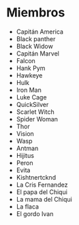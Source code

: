 # Miembros

* Capitán America
* Black panther
* Black Widow
* Capitán Marvel
* Falcon
* Hank Pym
* Hawkeye
* Hulk
* Iron Man
* Luke Cage
* QuickSilver
* Scarlet Witch
* Spider Woman
* Thor
* Vision
* Wasp
* Antman
* Hijitus
* Peron
* Evita
* Kishtnertcknd
* La Cris Fernandez
* El papa del Chiqui
* La mama del Chiqui
* La flaca
* El gordo Ivan